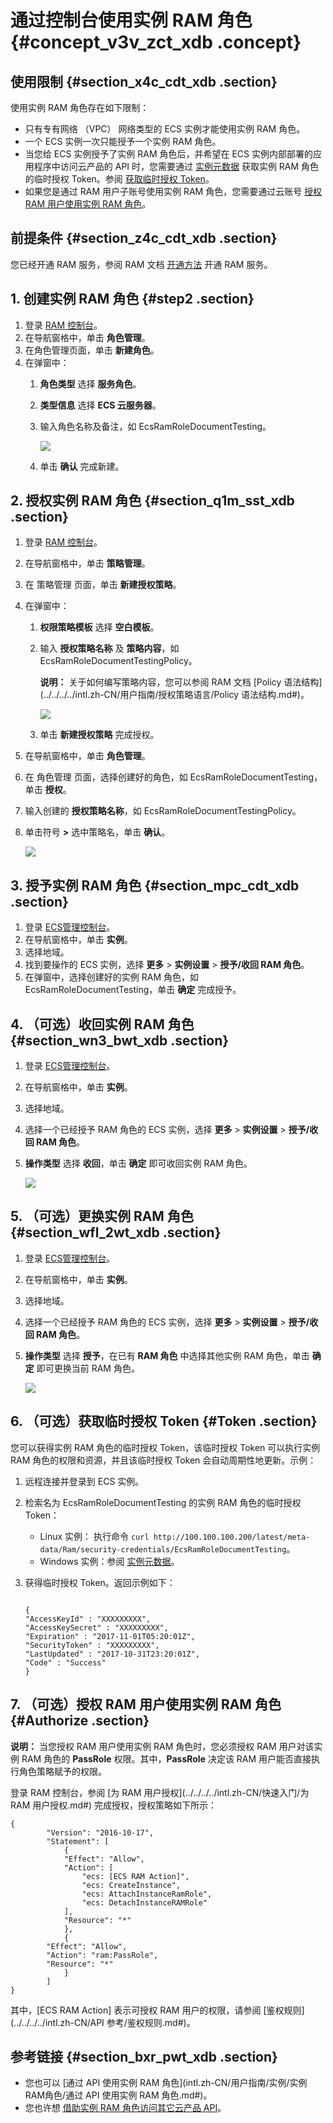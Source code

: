 # 通过控制台使用实例 RAM 角色 {#concept_v3v_zct_xdb .concept}

## 使用限制 {#section_x4c_cdt_xdb .section}

使用实例 RAM 角色存在如下限制：

-   只有专有网络 （VPC） 网络类型的 ECS 实例才能使用实例 RAM 角色。
-   一个 ECS 实例一次只能授予一个实例 RAM 角色。
-   当您给 ECS 实例授予了实例 RAM 角色后，并希望在 ECS 实例内部部署的应用程序中访问云产品的 API 时，您需要通过 [实例元数据](intl.zh-CN/用户指南/实例/实例自定义数据和元数据/实例元数据.md#) 获取实例 RAM 角色的临时授权 Token。参阅 [获取临时授权 Token](#)。
-   如果您是通过 RAM 用户子账号使用实例 RAM 角色，您需要通过云账号 [授权 RAM 用户使用实例 RAM 角色](#)。

## 前提条件 {#section_z4c_cdt_xdb .section}

您已经开通 RAM 服务，参阅 RAM 文档 [开通方法](../../../../intl.zh-CN/产品定价/开通方法.md#) 开通 RAM 服务。

## 1. 创建实例 RAM 角色 {#step2 .section}

1.  登录 [RAM 控制台](https://ram.console.aliyun.com/#/overview)。
2.  在导航窗格中，单击 **角色管理**。
3.  在角色管理页面，单击 **新建角色**。
4.  在弹窗中：
    1.  **角色类型** 选择 **服务角色**。
    2.  **类型信息** 选择 **ECS 云服务器**。
    3.  输入角色名称及备注，如 EcsRamRoleDocumentTesting。

        ![](http://static-aliyun-doc.oss-cn-hangzhou.aliyuncs.com/assets/img/9665/15392393545501_zh-CN.png)

    4.  单击 **确认** 完成新建。

## 2. 授权实例 RAM 角色 {#section_q1m_sst_xdb .section}

1.  登录 [RAM 控制台](https://ram.console.aliyun.com/#/overview)。
2.  在导航窗格中，单击 **策略管理**。
3.  在 策略管理 页面，单击 **新建授权策略**。
4.  在弹窗中：
    1.  **权限策略模板** 选择 **空白模板**。
    2.  输入 **授权策略名称** 及 **策略内容**，如 EcsRamRoleDocumentTestingPolicy。

        **说明：** 关于如何编写策略内容，您可以参阅 RAM 文档 [Policy 语法结构](../../../../intl.zh-CN/用户指南/授权策略语言/Policy 语法结构.md#)。

        ![](http://static-aliyun-doc.oss-cn-hangzhou.aliyuncs.com/assets/img/9665/15392393545502_zh-CN.png)

    3.  单击 **新建授权策略** 完成授权。
5.  在导航窗格中，单击 **角色管理**。
6.  在 角色管理 页面，选择创建好的角色，如 EcsRamRoleDocumentTesting，单击 **授权**。
7.  输入创建的 **授权策略名称**，如 EcsRamRoleDocumentTestingPolicy。
8.  单击符号 **\>** 选中策略名，单击 **确认**。

    ![](http://static-aliyun-doc.oss-cn-hangzhou.aliyuncs.com/assets/img/9665/15392393545503_zh-CN.png)


## 3. 授予实例 RAM 角色 {#section_mpc_cdt_xdb .section}

1.  登录 [ECS管理控制台](https://ecs.console.aliyun.com/?spm=a2c4g.11186623.2.9.FNEORG#/home)。
2.  在导航窗格中，单击 **实例**。
3.  选择地域。
4.  找到要操作的 ECS 实例，选择 **更多** \> **实例设置** \> **授予/收回 RAM 角色**。
5.  在弹窗中，选择创建好的实例 RAM 角色，如 EcsRamRoleDocumentTesting，单击 **确定** 完成授予。

## 4. （可选）收回实例 RAM 角色 {#section_wn3_bwt_xdb .section}

1.  登录 [ECS管理控制台](https://ecs.console.aliyun.com/?spm=a2c4g.11186623.2.9.FNEORG#/home)。
2.  在导航窗格中，单击 **实例**。
3.  选择地域。
4.  选择一个已经授予 RAM 角色的 ECS 实例，选择 **更多** \> **实例设置** \> **授予/收回 RAM 角色**。
5.  **操作类型** 选择 **收回**，单击 **确定** 即可收回实例 RAM 角色。

    ![](http://static-aliyun-doc.oss-cn-hangzhou.aliyuncs.com/assets/img/9665/15392393545506_zh-CN.png)


## 5. （可选）更换实例 RAM 角色 {#section_wfl_2wt_xdb .section}

1.  登录 [ECS管理控制台](https://ecs.console.aliyun.com/?spm=a2c4g.11186623.2.9.FNEORG#/home)。
2.  在导航窗格中，单击 **实例**。
3.  选择地域。
4.  选择一个已经授予 RAM 角色的 ECS 实例，选择 **更多** \> **实例设置** \> **授予/收回 RAM 角色**。
5.  **操作类型** 选择 **授予**，在已有 **RAM 角色** 中选择其他实例 RAM 角色，单击 **确定** 即可更换当前 RAM 角色。

    ![](http://static-aliyun-doc.oss-cn-hangzhou.aliyuncs.com/assets/img/9665/15392393545507_zh-CN.png)


## 6. （可选）获取临时授权 Token {#Token .section}

您可以获得实例 RAM 角色的临时授权 Token，该临时授权 Token 可以执行实例 RAM 角色的权限和资源，并且该临时授权 Token 会自动周期性地更新。示例：

1.  远程连接并登录到 ECS 实例。
2.  检索名为 EcsRamRoleDocumentTesting 的实例 RAM 角色的临时授权 Token：
    -   Linux 实例： 执行命令 `curl http://100.100.100.200/latest/meta-data/Ram/security-credentials/EcsRamRoleDocumentTesting`。
    -   Windows 实例：参阅 [实例元数据](intl.zh-CN/用户指南/实例/实例自定义数据和元数据/实例元数据.md#)。
3.  获得临时授权 Token。返回示例如下：

    ```
    
    {
    "AccessKeyId" : "XXXXXXXXX",
    "AccessKeySecret" : "XXXXXXXXX",
    "Expiration" : "2017-11-01T05:20:01Z",
    "SecurityToken" : "XXXXXXXXX",
    "LastUpdated" : "2017-10-31T23:20:01Z",
    "Code" : "Success"
    }
    ```


## 7. （可选）授权 RAM 用户使用实例 RAM 角色 {#Authorize .section}

**说明：** 当您授权 RAM 用户使用实例 RAM 角色时，您必须授权 RAM 用户对该实例 RAM 角色的 **PassRole** 权限。其中，**PassRole** 决定该 RAM 用户能否直接执行角色策略赋予的权限。

登录 RAM 控制台，参阅 [为 RAM 用户授权](../../../../intl.zh-CN/快速入门/为 RAM 用户授权.md#) 完成授权，授权策略如下所示：

```
{
        "Version": "2016-10-17",
        "Statement": [
            {
            "Effect": "Allow",
            "Action": [
                "ecs: [ECS RAM Action]",
                "ecs: CreateInstance",
                "ecs: AttachInstanceRamRole",
                "ecs: DetachInstanceRAMRole"
            ],
            "Resource": "*"
            },
            {
        "Effect": "Allow",
        "Action": "ram:PassRole",
        "Resource": "*"
            }
        ]
}
```

其中，\[ECS RAM Action\] 表示可授权 RAM 用户的权限，请参阅 [鉴权规则](../../../../intl.zh-CN/API 参考/鉴权规则.md#)。

## 参考链接 {#section_bxr_pwt_xdb .section}

-   您也可以 [通过 API 使用实例 RAM 角色](intl.zh-CN/用户指南/实例/实例RAM角色/通过 API 使用实例 RAM 角色.md#)。
-   您也许想 [借助实例 RAM 角色访问其它云产品 API](https://www.alibabacloud.com/help/doc-detail/54579.htm)。

